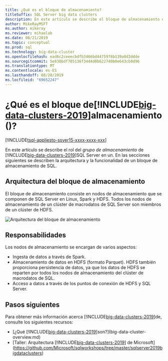 ```yaml
---
title: ¿Qué es el bloque de almacenamiento?
titleSuffix: SQL Server big data clusters
description: En este artículo se describe el bloque de almacenamiento en un clúster de macrodatos de SQL Server 2019.
author: MikeRayMSFT
ms.author: mikeray
ms.reviewer: mihaelab
ms.date: 08/21/2019
ms.topic: conceptual
ms.prod: sql
ms.technology: big-data-cluster
ms.openlocfilehash: ead6c2ceeecbdfb3466bd4475978b139a0d2ddde
ms.sourcegitcommit: 5e838bdf705136f34d4d8b622740b0e643cb8d96
ms.translationtype: MT
ms.contentlocale: es-ES
ms.lasthandoff: 08/20/2019
ms.locfileid: "69652247"
---
```

# <a name="what-is-the-storage-pool-includebig-data-clusters-2019includesssbigdataclusters-ss-novermd"></a>¿Qué es el bloque de[!INCLUDE[big-data-clusters-2019](../includes/ssbigdataclusters-ss-nover.md)]almacenamiento ()?

[!INCLUDE[tsql-appliesto-ssver15-xxxx-xxxx-xxx](../includes/tsql-appliesto-ssver15-xxxx-xxxx-xxx.md)]

En este artículo se describe el rol del *grupo de almacenamiento* de [!INCLUDE[big-data-clusters-2019](../includes/ssbigdataclusters-ver15.md)]SQL Server en un. En las secciones siguientes se describen la arquitectura y la funcionalidad de un bloque de almacenamiento de SQL.

## <a name="storage-pool-architecture"></a>Arquitectura del bloque de almacenamiento

El bloque de almacenamiento consiste en nodos de almacenamiento que se componen de SQL Server en Linux, Spark y HDFS. Todos los nodos de almacenamiento de un clúster de macrodatos de SQL Server son miembros de un clúster de HDFS.

![Arquitectura del bloque de almacenamiento](media/concept-storage-pool/scale-big-data-on-demand.png)

## <a name="responsibilities"></a>Responsabilidades

Los nodos de almacenamiento se encargan de varios aspectos:

- Ingesta de datos a través de Spark.
- Almacenamiento de datos en HDFS (formato Parquet). HDFS también proporciona persistencia de datos, ya que los datos de HDFS se reparten por todos los nodos de almacenamiento del clúster de macrodatos de SQL.
- Acceso a datos a través de los puntos de conexión de HDFS y SQL Server.

## <a name="next-steps"></a>Pasos siguientes

Para obtener más información acerca [!INCLUDE[big-data-clusters-2019](../includes/ssbigdataclusters-ss-nover.md)]de, consulte los siguientes recursos:

- [¿Qué [!INCLUDE[big-data-clusters-2019](../includes/ssbigdataclusters-ver15.md)]son?](big-data-cluster-overview.md)
- [Taller: Arquitectura [!INCLUDE[big-data-clusters-2019](../includes/ssbigdataclusters-ss-nover.md)] de Microsoft](https://github.com/Microsoft/sqlworkshops/tree/master/sqlserver2019bigdataclusters)
